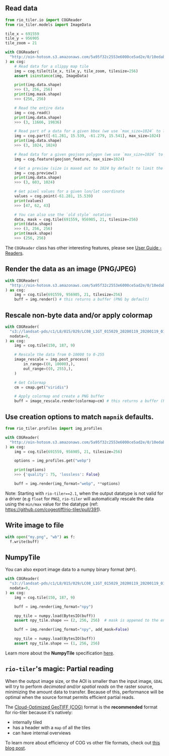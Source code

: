 
## Read data

```python
from rio_tiler.io import COGReader
from rio_tiler.models import ImageData

tile_x = 691559
tile_y = 956905
tile_zoom = 21

with COGReader(
  "http://oin-hotosm.s3.amazonaws.com/5a95f32c2553e6000ce5ad2e/0/10edab38-1bdd-4c06-b83d-6e10ac532b7d.tif"
) as cog:
    # Read data for a slippy map tile
    img = cog.tile(tile_x, tile_y, tile_zoom, tilesize=256)
    assert isinstance(img, ImageData)

    print(img.data.shape)
    >>> (3, 256, 256)
    print(img.mask.shape)
    >>> (256, 256)

    # Read the entire data
    img = cog.read()
    print(img.data.shape)
    >>> (3, 11666, 19836)

    # Read part of a data for a given bbox (we use `max_size=1024` to limit the data transfer and read lower resolution data)
    img = cog.part([-61.281, 15.539, -61.279, 15.541], max_size=1024)
    print(img.data.shape)
    >>> (3, 1024, 1024)

    # Read data for a given geojson polygon (we use `max_size=1024` to limit the data transfer and read lower resolution data)
    img = cog.feature(geojson_feature, max_size=1024)

    # Get a preview (size is maxed out to 1024 by default to limit the data transfer and read lower resolution data)
    img = cog.preview()
    print(img.data.shape)
    >>> (3, 603, 1024)

    # Get pixel values for a given lon/lat coordinate
    values = cog.point(-61.281, 15.539)
    print(values)
    >>> [47, 62, 43]

    # You can also use the `old style` notation
    data, mask = cog.tile(691559, 956905, 21, tilesize=256)
    print(data.shape)
    >>> (3, 256, 256)
    print(mask.shape)
    >>> (256, 256)
```

The `COGReader` class has other interesting features, please see [User Guide - Readers](readers.md).

## Render the data as an image (PNG/JPEG)

```python
with COGReader(
  "http://oin-hotosm.s3.amazonaws.com/5a95f32c2553e6000ce5ad2e/0/10edab38-1bdd-4c06-b83d-6e10ac532b7d.tif"
) as cog:
    img = cog.tile(691559, 956905, 21, tilesize=256)
    buff = img.render() # this returns a buffer (PNG by default)
```

## Rescale non-byte data and/or apply colormap

```python
with COGReader(
  "s3://landsat-pds/c1/L8/015/029/LC08_L1GT_015029_20200119_20200119_01_RT/LC08_L1GT_015029_20200119_20200119_01_RT_B8.TIF",
  nodata=0,
) as cog:
    img = cog.tile(150, 187, 9)

    # Rescale the data from 0-10000 to 0-255
    image_rescale = img.post_process(
        in_range=((0, 10000),),
        out_range=((0, 255),),
    )

    # Get Colormap
    cm = cmap.get("viridis")

    # Apply colormap and create a PNG buffer
    buff = image_rescale.render(colormap=cm) # this returns a buffer (PNG by default)
```

## Use creation options to match `mapnik` defaults.

```python
from rio_tiler.profiles import img_profiles

with COGReader(
  "http://oin-hotosm.s3.amazonaws.com/5a95f32c2553e6000ce5ad2e/0/10edab38-1bdd-4c06-b83d-6e10ac532b7d.tif"
) as cog:
    img = cog.tile(691559, 956905, 21, tilesize=256)

    options = img_profiles.get("webp")

    print(options)
    >>> {'quality': 75, 'lossless': False}

    buff = img.render(img_format="webp", **options)
```

Note: Starting with `rio-tiler==2.1`, when the output datatype is not valid for a driver (e.g `float` for `PNG`),
`rio-tiler` will automatically rescale the data using the `min/max` value for the datatype (ref: https://github.com/cogeotiff/rio-tiler/pull/391).

## Write image to file

```python
with open("my.png", "wb") as f:
  f.write(buff)
```

## NumpyTile

You can also export image data to a numpy binary format (`NPY`).

```python
with COGReader(
  "s3://landsat-pds/c1/L8/015/029/LC08_L1GT_015029_20200119_20200119_01_RT/LC08_L1GT_015029_20200119_20200119_01_RT_B8.TIF",
  nodata=0,
) as cog:
    img = cog.tile(150, 187, 9)

    buff = img.render(img_format="npy")

    npy_tile = numpy.load(BytesIO(buff))
    assert npy_tile.shape == (2, 256, 256)  # mask is appened to the end of the data

    buff = img.render(img_format="npy", add_mask=False)

    npy_tile = numpy.load(BytesIO(buff))
    assert npy_tile.shape == (1, 256, 256)
```

Learn more about the **NumpyTile** specification [here](https://github.com/planetlabs/numpytiles-spec).


## `rio-tiler`'s magic: Partial reading

When the output image size, or the AOI is smaller than the input image, `GDAL` will try to
perform *decimated and/or spatial reads* on the raster source, minimizing the amount data to transfer. Because of this, performance will be optimal when the source format permits efficient partial reads.

The [Cloud-Optimized GeoTIFF (COG)](https://www.cogeo.org/) format is the **recommended** format for rio-tiler because it's natively:
- internally tiled
- has a header with a `map` of all the tiles
- can have internal overviews

To learn more about efficiency of COG vs other file formats, check out [this blog post][vincent_s2_jp2_cost].

[vincent_s2_jp2_cost]: https://medium.com/@_VincentS_/do-you-really-want-people-using-your-data-ec94cd94dc3f
